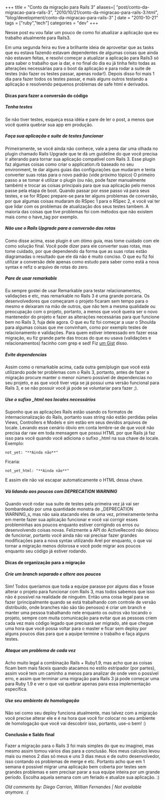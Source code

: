+++
title = "Conto da migração para Rails 3"
aliases=[
  "post/conto-da-migracao-para-rails-3",
  "2010/10/21/conto-da-migracao-para-rails-3.html",
  "blog/development/conto-da-migracao-para-rails-3"
]
date = "2010-10-21"
tags = ["ruby","tech"]
categories = "dev"
+++

Nesse post eu vou falar um pouco de como foi atualizar a aplicação que
eu trabalho atualmente para Rails3.

Em uma segunda feira eu tive a brilhante ideia de aproveitar que as
tasks que eu estava fazendo estavam dependentes de algumas coisas que
ainda não estavam feitas, e resolvi começar a atualizar a aplicação
para Rails3 só para saber o trabalho que ia dar, e no final do dia eu
já tinha feito todas as alterações necessárias para o boot da
aplicação e para rodar a suite de testes (não fazer os testes passar,
apenas rodar!).  Depois disso foi mais 1 dia para fazer todos os
testes passar, e mais alguns outros testando a aplicação e resolvendo
pequenos problemas de safe html e derivados.

#### Dicas para fazer a conversão do código

##### Tenha testes

Se não tiver testes, esqueça essa idéia e pare de ler o post, a menos
que você queira quebrar sua app em produção.

##### Faça sua aplicação e suite de testes funcionar

Primeiramente, se você ainda não conhece, vale a pena dar uma olhada
no plugin chamado Rails Upgrade que te dá um guideline do que você
precisa ir alterando para tornar sua aplicação compatível com Rails 3.
Esse plugin faz algumas coisas como criar o application.rb baseado no
seu environment, te dar alguns guias das configurações que mudaram e
tenta converter suas rotas para o novo padrão (vide próximo tópico) O
primeiro passo a se tomar é utilizar o plugin (ou não, pode fazer
manualmente também) e trocar as coisas principais para que sua
aplicação pelo menos passe pela etapa de boot.  Quando passar por esse
passo vá para seus testes, e se for RSpec prepare-se para ter alguns
problemas de conversão, por que algumas coisas mudaram do RSpec 1 para
o RSpec 2, e você vai ter que lidar com os problemas de atualização
dos seus testes tambem. A maioria das coisas que tive problemas foi
com métodos que não existem mais como o have_tag por exemplo.

##### Não use o Rails Upgrade para a conversão das rotas

Como disse acima, esse plugin é um ótimo guia, mas tome cuidado com
ele como solução final. Você pode dizer para ele converter suas rotas,
mas tome cuidado, por que dependendo da forma que as suas rotas estão
diagramadas o resultado que ele dá não é muito conciso. O que eu fiz
foi utilizar a conversão dele apenas como estudo para saber como está
a nova syntax e refiz o arquivo de rotas do zero.

##### Pare de usar remarkable

Eu sempre gostei de usar Remarkable para testar relacionamentos,
validações e etc, mas remarkable no Rails 3 é uma grande porcaria. Os
desenvolvedores que começaram o projeto ficaram sem tempo para o mesmo
e deixaram na mão de outros, que não tem a mesma qualidade ou
preocupação com o projeto, portanto, a menos que você queira ser o
novo mantenedor do projeto e fazer as alterações necessárias para que
funcione bem no Rails 3, fuja dele agora.  O que eu fiz foi começar a
usar o Shoulda para algumas coisas que me convinham, como por exemplo
testes de relacionamento e validações. Para quem estiver interessado
em fazer essa migração, eu fiz grande parte das trocas do que eu usava
(validações e relacionamentos) facinho com grep e sed! Fiz [um
Gist](http://gist.github.com/640517) disso.

##### Evite dependencias

Assim como o remarkable acima, cada outra gem/plugin que você está
utilizando pode ter problemas com o Rails 3, portanto, antes de fazer
a migração procure manter o menor número possível de dependencias no
seu projeto, e as que você tiver veja se já possui uma versão
funcional para Rails 3, e se não possuir você já pode se voluntariar
para fazer ;).

##### Use o sufixo _html nos locales necessários

Suponho que as aplicações Rails estão usando os formatos de
internacionalização do Rails, portanto suas string não estão perdidas
pelas Views, Controllers e Models e sim estão em seus devidos arquivos
de locale.  Levando esse cenário óbvio em conta lembre-se de que você
não precisa dar raw em toda mensagem que possui HTML por que Rails já
faz isso para você quando você adiciona o sufixo _html na sua chave de
locale. Exemplo:

	not_yet: "**Ainda não**"

Ficaria:

	not_yet_html: "**Ainda não**"

E assim ele não vai escapar automaticamente o HTML dessa chave.

##### Vá lidando aos poucos com DEPRECATION WARNING

Quando você rodar sua suite de testes pela primeira vez já vai ser
bombardeado por uma quantidade monstra de _DEPRECATION WARNING_s, mas
não saia atacando eles de uma vez, primeiramente tenha em mente fazer
sua aplicação funcionar e você vai corrigir esses probleminhas aos
poucos enquanto estiver corrigindo os erros ou desenvolvendo coisas
novas.  Felizmente a API do ActiveRecord não deixou de funcionar,
portanto você ainda não vai precisar fazer grandes modificações para a
nova syntax utilizando Arel por enquanto, o que vai tornar a migração
menos dolorosa e você pode migrar aos poucos enquanto seu código já
estiver rodando.

#### Dicas de organização para a migração

##### Crie um branch separado e altere aos poucos

Sim! Todos queríamos que toda a equipe parasse por alguns dias e fosse
alterar o projeto para funcionar com Rails 3, mas todos sabemos que
isso não é possível na realidade de ninguém. Então uma coisa legal
para se fazer (principalmente quando se está trabalhando com controle
de versão distribuído, onde branches não são tão penosos) é criar um
branch e manter uma pessoa trabalhando nele enquanto os outros vão
tocando o projeto, sempre com muita comunicação para evitar que as
pessoas criem cada vez mais código legado que precisará ser migrado,
até que chegue uma hora que você possa voltar para o master e ficar
sem deploy por alguns poucos dias para que a aquipe termine o trabalho
e faça alguns testes.

##### Ataque um problema de cada vez

Acho muito legal a combinação Rails + Ruby1.9, mas acho que as coisas
ficam bem mais fáceis quando atacamos no estilo estripador (por
partes), assim você tem um caminho a menos para analizar de onde vem o
possível erro, e assim que terminar uma migração para Rails 3 já pode
começar uma para Ruby 1.9 e ver o que vai quebrar apenas para essa
implementação específica.

##### Use seu ambiente de homologação

Não sei como seu deploy funciona atualmente, mas talvez com a migração
você precise alterar ele e é na hora que você for colocar no seu
ambiente de homologação que você vai descobrir isso, portanto, use-o
bem! :)

#### Conclusão e Saldo final

Fazer a migração para o Rails 3 foi mais simples do que eu imaginei,
mas mesmo assim tomou vários dias para a conclusão.  Nos meus calculos
levou mais ou menos 2 dias só meus e uns 3 dias meus e de outro
desenvolvedor, isso contando os problemas de merge e etc. Portanto
acho que em 1 semana é possível migrar uma aplicação bem coberta por
testes sem grandes problemas e sem precisar parar a sua equipe inteira
por um grande período. Escolha aquela semana com um feriado e atualize
sua aplicação. :)



_Old comments by: Diego Carrion, Willian Fernandes | Not available anymore. :(_
